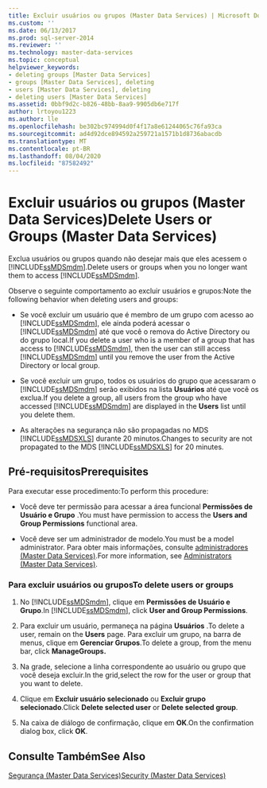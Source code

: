 ```yaml
---
title: Excluir usuários ou grupos (Master Data Services) | Microsoft Docs
ms.custom: ''
ms.date: 06/13/2017
ms.prod: sql-server-2014
ms.reviewer: ''
ms.technology: master-data-services
ms.topic: conceptual
helpviewer_keywords:
- deleting groups [Master Data Services]
- groups [Master Data Services], deleting
- users [Master Data Services], deleting
- deleting users [Master Data Services]
ms.assetid: 0bbf9d2c-b826-48bb-8aa9-9905db6e717f
author: lrtoyou1223
ms.author: lle
ms.openlocfilehash: be302bc974994d0f4f17a8e61244065c76fa93ca
ms.sourcegitcommit: ad4d92dce894592a259721a1571b1d8736abacdb
ms.translationtype: MT
ms.contentlocale: pt-BR
ms.lasthandoff: 08/04/2020
ms.locfileid: "87582492"
---
```

# <a name="delete-users-or-groups-master-data-services"></a><span data-ttu-id="a8408-102">Excluir usuários ou grupos (Master Data Services)</span><span class="sxs-lookup"><span data-stu-id="a8408-102">Delete Users or Groups (Master Data Services)</span></span>
  <span data-ttu-id="a8408-103">Exclua usuários ou grupos quando não desejar mais que eles acessem o [!INCLUDE[ssMDSmdm](../includes/ssmdsmdm-md.md)].</span><span class="sxs-lookup"><span data-stu-id="a8408-103">Delete users or groups when you no longer want them to access [!INCLUDE[ssMDSmdm](../includes/ssmdsmdm-md.md)].</span></span>  
  
 <span data-ttu-id="a8408-104">Observe o seguinte comportamento ao excluir usuários e grupos:</span><span class="sxs-lookup"><span data-stu-id="a8408-104">Note the following behavior when deleting users and groups:</span></span>  
  
-   <span data-ttu-id="a8408-105">Se você excluir um usuário que é membro de um grupo com acesso ao [!INCLUDE[ssMDSmdm](../includes/ssmdsmdm-md.md)], ele ainda poderá acessar o [!INCLUDE[ssMDSmdm](../includes/ssmdsmdm-md.md)] até que você o remova do Active Directory ou do grupo local.</span><span class="sxs-lookup"><span data-stu-id="a8408-105">If you delete a user who is a member of a group that has access to [!INCLUDE[ssMDSmdm](../includes/ssmdsmdm-md.md)], then the user can still access [!INCLUDE[ssMDSmdm](../includes/ssmdsmdm-md.md)] until you remove the user from the Active Directory or local group.</span></span>  
  
-   <span data-ttu-id="a8408-106">Se você excluir um grupo, todos os usuários do grupo que acessaram o [!INCLUDE[ssMDSmdm](../includes/ssmdsmdm-md.md)] serão exibidos na lista **Usuários** até que você os exclua.</span><span class="sxs-lookup"><span data-stu-id="a8408-106">If you delete a group, all users from the group who have accessed [!INCLUDE[ssMDSmdm](../includes/ssmdsmdm-md.md)] are displayed in the **Users** list until you delete them.</span></span>  
  
-   <span data-ttu-id="a8408-107">As alterações na segurança não são propagadas no MDS [!INCLUDE[ssMDSXLS](../includes/ssmdsxls-md.md)] durante 20 minutos.</span><span class="sxs-lookup"><span data-stu-id="a8408-107">Changes to security are not propagated to the MDS [!INCLUDE[ssMDSXLS](../includes/ssmdsxls-md.md)] for 20 minutes.</span></span>  
  
## <a name="prerequisites"></a><span data-ttu-id="a8408-108">Pré-requisitos</span><span class="sxs-lookup"><span data-stu-id="a8408-108">Prerequisites</span></span>  
 <span data-ttu-id="a8408-109">Para executar esse procedimento:</span><span class="sxs-lookup"><span data-stu-id="a8408-109">To perform this procedure:</span></span>  
  
-   <span data-ttu-id="a8408-110">Você deve ter permissão para acessar a área funcional **Permissões de Usuário e Grupo** .</span><span class="sxs-lookup"><span data-stu-id="a8408-110">You must have permission to access the **Users and Group Permissions** functional area.</span></span>  
  
-   <span data-ttu-id="a8408-111">Você deve ser um administrador de modelo.</span><span class="sxs-lookup"><span data-stu-id="a8408-111">You must be a model administrator.</span></span> <span data-ttu-id="a8408-112">Para obter mais informações, consulte [administradores &#40;Master Data Services&#41;](administrators-master-data-services.md).</span><span class="sxs-lookup"><span data-stu-id="a8408-112">For more information, see [Administrators &#40;Master Data Services&#41;](administrators-master-data-services.md).</span></span>  
  
### <a name="to-delete-users-or-groups"></a><span data-ttu-id="a8408-113">Para excluir usuários ou grupos</span><span class="sxs-lookup"><span data-stu-id="a8408-113">To delete users or groups</span></span>  
  
1.  <span data-ttu-id="a8408-114">No [!INCLUDE[ssMDSmdm](../includes/ssmdsmdm-md.md)], clique em **Permissões de Usuário e Grupo**.</span><span class="sxs-lookup"><span data-stu-id="a8408-114">In [!INCLUDE[ssMDSmdm](../includes/ssmdsmdm-md.md)], click **User and Group Permissions**.</span></span>  
  
2.  <span data-ttu-id="a8408-115">Para excluir um usuário, permaneça na página **Usuários** .</span><span class="sxs-lookup"><span data-stu-id="a8408-115">To delete a user, remain on the **Users** page.</span></span> <span data-ttu-id="a8408-116">Para excluir um grupo, na barra de menus, clique em **Gerenciar Grupos**.</span><span class="sxs-lookup"><span data-stu-id="a8408-116">To delete a group, from the menu bar, click **ManageGroups.**</span></span>  
  
3.  <span data-ttu-id="a8408-117">Na grade, selecione a linha correspondente ao usuário ou grupo que você deseja excluir.</span><span class="sxs-lookup"><span data-stu-id="a8408-117">In the grid,select the row for the user or group that you want to delete.</span></span>  
  
4.  <span data-ttu-id="a8408-118">Clique em **Excluir usuário selecionado** ou **Excluir grupo selecionado**.</span><span class="sxs-lookup"><span data-stu-id="a8408-118">Click **Delete selected user** or **Delete selected group**.</span></span>  
  
5.  <span data-ttu-id="a8408-119">Na caixa de diálogo de confirmação, clique em **OK**.</span><span class="sxs-lookup"><span data-stu-id="a8408-119">On the confirmation dialog box, click **OK**.</span></span>  
  
## <a name="see-also"></a><span data-ttu-id="a8408-120">Consulte Também</span><span class="sxs-lookup"><span data-stu-id="a8408-120">See Also</span></span>  
 [<span data-ttu-id="a8408-121">Segurança &#40;Master Data Services&#41;</span><span class="sxs-lookup"><span data-stu-id="a8408-121">Security &#40;Master Data Services&#41;</span></span>](../../2014/master-data-services/security-master-data-services.md)  
  
  
